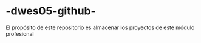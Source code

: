 # -dwes05-github-
El propósito de este repositorio es almacenar los proyectos de este módulo profesional
